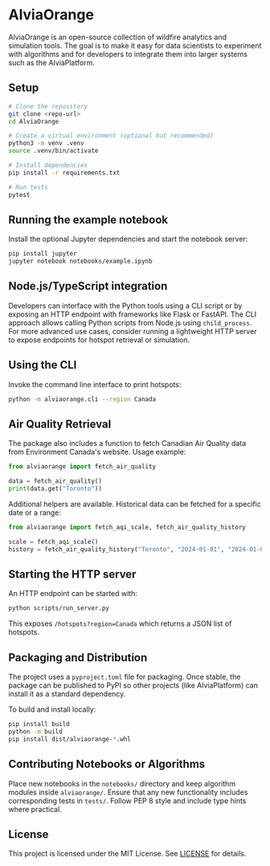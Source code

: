# AlviaOrange

AlviaOrange is an open-source collection of wildfire analytics and simulation tools.
The goal is to make it easy for data scientists to experiment with algorithms and
for developers to integrate them into larger systems such as the AlviaPlatform.

## Setup

```bash
# Clone the repository
git clone <repo-url>
cd AlviaOrange

# Create a virtual environment (optional but recommended)
python3 -m venv .venv
source .venv/bin/activate

# Install dependencies
pip install -r requirements.txt

# Run tests
pytest
```

## Running the example notebook

Install the optional Jupyter dependencies and start the notebook server:

```bash
pip install jupyter
jupyter notebook notebooks/example.ipynb
```

## Node.js/TypeScript integration

Developers can interface with the Python tools using a CLI script or by exposing an
HTTP endpoint with frameworks like Flask or FastAPI. The CLI approach allows calling
Python scripts from Node.js using `child_process`. For more advanced use cases,
consider running a lightweight HTTP server to expose endpoints for hotspot
retrieval or simulation.

## Using the CLI

Invoke the command line interface to print hotspots:

```bash
python -m alviaorange.cli --region Canada
```

## Air Quality Retrieval

The package also includes a function to fetch Canadian Air Quality data from
Environment Canada's website. Usage example:

```python
from alviaorange import fetch_air_quality

data = fetch_air_quality()
print(data.get("Toronto"))
```

Additional helpers are available. Historical data can be fetched for a
specific date or a range:

```python
from alviaorange import fetch_aqi_scale, fetch_air_quality_history

scale = fetch_aqi_scale()
history = fetch_air_quality_history("Toronto", "2024-01-01", "2024-01-02")
```

## Starting the HTTP server

An HTTP endpoint can be started with:

```bash
python scripts/run_server.py
```

This exposes `/hotspots?region=Canada` which returns a JSON list of hotspots.

## Packaging and Distribution

The project uses a `pyproject.toml` file for packaging. Once stable, the package can
be published to PyPI so other projects (like AlviaPlatform) can install it as a
standard dependency.

To build and install locally:

```bash
pip install build
python -m build
pip install dist/alviaorange-*.whl
```

## Contributing Notebooks or Algorithms

Place new notebooks in the `notebooks/` directory and keep algorithm modules inside
`alviaorange/`. Ensure that any new functionality includes corresponding tests in
`tests/`. Follow PEP 8 style and include type hints where practical.

## License

This project is licensed under the MIT License. See [LICENSE](LICENSE) for details.
